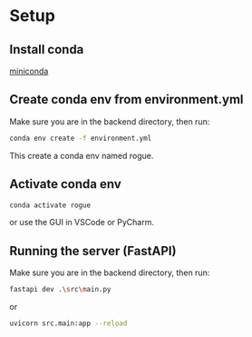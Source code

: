 # Setup

## Install conda

[miniconda](https://docs.anaconda.com/miniconda/)

## Create conda env from environment.yml

Make sure you are in the backend directory, then run:

```bash
conda env create -f environment.yml
```

This create a conda env named rogue.

## Activate conda env

```bash
conda activate rogue
```

or use the GUI in VSCode or PyCharm.


## Running the server (FastAPI)

Make sure you are in the backend directory, then run:

```bash
fastapi dev .\src\main.py
```
or
```bash
uvicorn src.main:app --reload
```
